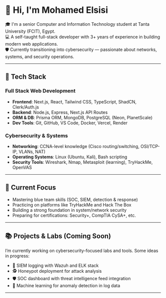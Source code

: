 # 👋 Hi, I'm Mohamed Elsisi

🎓 I'm a senior Computer and Information Technology student at Tanta University (FCIT), Egypt.  
💻 A self-taught full-stack developer with 3+ years of experience in building modern web applications.  
🛡️ Currently transitioning into cybersecurity — passionate about networks, systems, and security operations.

---

## 🔧 Tech Stack

### Full Stack Web Development
- **Frontend**: Next.js, React, Tailwind CSS, TypeScript, ShadCN, Clerk/Auth.js
- **Backend**: Node.js, Express, Next.js API Routes
- **ORM & DB**: Prisma ORM, MongoDB, PostgreSQL (Neon, PlanetScale)
- **Dev Tools**: Git, GitHub, VS Code, Docker, Vercel, Render

### Cybersecurity & Systems
- **Networking**: CCNA-level knowledge (Cisco routing/switching, OSI/TCP-IP, VLANs, NAT)
- **Operating Systems**: Linux (Ubuntu, Kali), Bash scripting
- **Security Tools**: Wireshark, Nmap, Metasploit (learning), TryHackMe, OpenVAS

---

## 🧠 Current Focus

- Mastering blue team skills (SOC, SIEM, detection & response)
- Practicing on platforms like TryHackMe and Hack The Box
- Building a strong foundation in system/network security
- Preparing for certifications: Security+, CompTIA CySA+, etc.

---

## 📚 Projects & Labs (Coming Soon)

I’m currently working on cybersecurity-focused labs and tools. Some ideas in progress:

- 🔐 SIEM logging with Wazuh and ELK stack  
- 🕵️ Honeypot deployment for attack analysis  
- 🛡️ SOC dashboard with threat intelligence feed integration  
- 🧠 Machine learning for anomaly detection in log data

---

